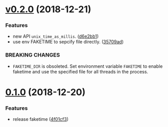 # [v0.2.0](https://github.com/nervosnetwork/faketime/compare/v0.1.0...v0.2.0) (2018-12-21)


### Features

* new API `unix_time_as_millis`. ([d6e2bb1](https://github.com/nervosnetwork/faketime/commit/d6e2bb1))
* use env FAKETIME to sepcify file directly. ([35709ad](https://github.com/nervosnetwork/faketime/commit/35709ad))


### BREAKING CHANGES

* `FAKETIME_DIR` is obsoleted. Set environment variable
`FAKETIME` to enable faketime and use the specified file for all threads in
the process.


# [0.1.0](https://github.com/nervosnetwork/faketime/compare/4f01cf3...v0.1.0) (2018-12-20)


### Features

* release faketime ([4f01cf3](https://github.com/nervosnetwork/faketime/commit/4f01cf3))



